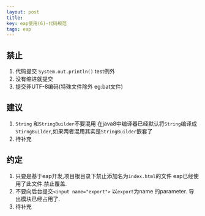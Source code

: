 ```yaml
---
layout: post
title: 
key: eap使用(6)-代码规范
tags: eap
---
```


## 禁止
1. 代码提交 `System.out.println()` test例外
2. 没有缩进就提交
3. 提交非UTF-8编码(特殊文件除外 eg:bat文件)



## 建议
1. `String` 和`StringBuilder`不要混用 在java8中编译器已经默认将`String`编译成`StirngBuilder`,如果两者混用其实是`StringBuilder`嵌套了
2. 待补充


## 约定
1. 只要是基于eap开发,项目根目录下禁止添加名为`index.html`的文件 eap已经使用了此文件.禁止覆盖.
2. 不要向后台提交`<input name="export">` 以`export`为name 的parameter. 导出模块已经占用了.
3. 待补充

